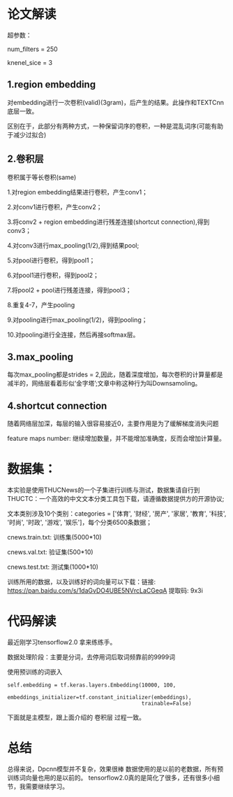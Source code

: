 # 论文解读
超参数：

num_filters = 250

knenel_sice = 3

## 1.region embedding
对embedding进行一次卷积(valid)(3gram)，后产生的结果。此操作和TEXTCnn底层一致。

区别在于，此部分有两种方式，一种保留词序的卷积，一种是混乱词序(可能有助于减少过拟合)

## 2.卷积层
卷积属于等长卷积(same)

1.对region embedding结果进行卷积，产生conv1；

2.对conv1进行卷积，产生conv2；

3.将conv2 + region embedding进行残差连接(shortcut connection),得到conv3；

4.对conv3进行max_pooling(1/2),得到结果pool;

5.对pool进行卷积，得到pool1；

6.对pool1进行卷积，得到pool2；

7.将pool2 + pool进行残差连接，得到pool3；

8.重复4-7，产生pooling

9.对pooling进行max_pooling(1/2)，得到pooling；

10.对pooling进行全连接，然后再接softmax层。

## 3.max_pooling
每次max_pooling都是strides = 2,因此，随着深度增加，每次卷积的计算量都是减半的，网络层看着形似‘金字塔’;文章中称这种行为叫Downsamoling。

## 4.shortcut connection
随着网络层加深，每层的输入很容易接近0，主要作用是为了缓解梯度消失问题

feature maps number:
继续增加数量，并不能增加准确度，反而会增加计算量。

# 数据集：
本实验是使用THUCNews的一个子集进行训练与测试，数据集请自行到THUCTC：一个高效的中文文本分类工具包下载，请遵循数据提供方的开源协议;

文本类别涉及10个类别：categories = ['体育', '财经', '房产', '家居', '教育', '科技', '时尚', '时政', '游戏', '娱乐']，每个分类6500条数据；

cnews.train.txt: 训练集(5000*10)

cnews.val.txt: 验证集(500*10)

cnews.test.txt: 测试集(1000*10)

训练所用的数据，以及训练好的词向量可以下载：链接: https://pan.baidu.com/s/1daGvDO4UBE5NVrcLaCGeqA 提取码: 9x3i 

# 代码解读
最近刚学习tensorflow2.0 拿来练练手。

数据处理阶段：主要是分词，去停用词后取词频靠前的9999词

使用预训练的词嵌入
```
self.embedding = tf.keras.layers.Embedding(10000, 100,
                                           embeddings_initializer=tf.constant_initializer(embeddings),
                                           trainable=False)
```
下面就是主模型，跟上面介绍的 卷积层 过程一致。

# 总结
总得来说，Dpcnn模型并不复杂，效果很棒
数据使用的是以前的老数据，所有预训练词向量也用的是以前的。
tensorflow2.0真的是简化了很多，还有很多小细节，我需要继续学习。
